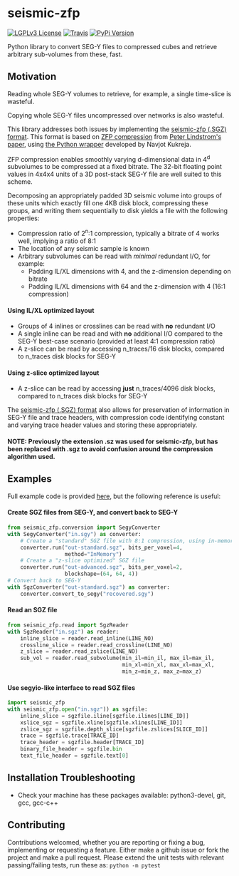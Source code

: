 # seismic-zfp #

[![LGPLv3 License](https://img.shields.io/badge/License-LGPL%20v3-green.svg)](https://opensource.org/licenses/)
[![Travis](https://img.shields.io/travis/equinor/seismic-zfp/master.svg?label=travis)](https://travis-ci.org/equinor/seismic-zfp)
[![PyPi Version](https://img.shields.io/pypi/v/seismic-zfp.svg)](https://pypi.org/project/seismic-zfp/)

Python library to convert SEG-Y files to compressed cubes and retrieve arbitrary sub-volumes from these, fast.

## Motivation ##

Reading whole SEG-Y volumes to retrieve, for example, a single time-slice is wasteful.

Copying whole SEG-Y files uncompressed over networks is also wasteful.

This library addresses both issues by implementing the [seismic-zfp (.SGZ) format](docs/file-specification.md).
This format is based on [ZFP compression](https://computing.llnl.gov/projects/floating-point-compression)
from [Peter Lindstrom's paper](https://www.researchgate.net/publication/264417607_Fixed-Rate_Compressed_Floating-Point_Arrays),
using [the Python wrapper](https://github.com/navjotk/pyzfp) developed by Navjot Kukreja.


ZFP compression enables smoothly varying d-dimensional data in 4<sup>d</sup> subvolumes 
to be compressed at a fixed bitrate. The 32-bit floating point values in 4x4x4 units
of a 3D post-stack SEG-Y file are well suited to this scheme. 

Decomposing an appropriately padded 3D seismic volume into groups of these units which 
exactly fill one 4KB disk block, compressing these groups, and writing them sequentially 
to disk yields a file with the following properties:
- Compression ratio of 2<sup>n</sup>:1 compression, 
typically a bitrate of 4 works well, implying a ratio of 8:1
- The location of any seismic sample is known
- Arbitrary subvolumes can be read with *minimal* redundant I/O, for example:
  - Padding IL/XL dimensions with 4, and the z-dimension depending on bitrate
  - Padding IL/XL dimensions with 64 and the z-dimension with 4 (16:1 compression)
#### Using IL/XL optimized layout ###
- Groups of 4 inlines or crosslines can be read with **no** redundant I/O
- A single inline can be read and with **no** additional I/O compared to the SEG-Y 
best-case scenario (provided at least 4:1 compression ratio)
- A z-slice can be read by accessing n_traces/16 disk blocks, 
compared to n_traces disk blocks for SEG-Y
#### Using z-slice optimized layout ####
- A z-slice can be read by accessing **just** n_traces/4096 disk blocks, 
compared to n_traces disk blocks for SEG-Y

The [seismic-zfp (.SGZ) format](docs/file-specification.md) also allows for preservation of information in 
SEG-Y file and trace headers, with compression code identifying constant 
and varying trace header values and storing these appropriately.

#### NOTE: Previously the extension .sz was used for seismic-zfp, but has been replaced with .sgz to avoid confusion around the compression algorithm used.

## Examples ##

Full example code is provided [here](examples), but the following reference is useful:

#### Create SGZ files from SEG-Y, and convert back to SEG-Y ####

```python
from seismic_zfp.conversion import SegyConverter
with SegyConverter("in.sgy") as converter:
    # Create a "standard" SGZ file with 8:1 compression, using in-memory method
    converter.run("out-standard.sgz", bits_per_voxel=4,
                  method="InMemory")
    # Create a "z-slice optimized" SGZ file
    converter.run("out-advanced.sgz", bits_per_voxel=2, 
                  blockshape=(64, 64, 4))
# Convert back to SEG-Y
with SgzConverter("out-standard.sgz") as converter:
    converter.convert_to_segy("recovered.sgy")
```

#### Read an SGZ file ####
```python
from seismic_zfp.read import SgzReader
with SgzReader("in.sgz") as reader:
    inline_slice = reader.read_inline(LINE_NO)
    crossline_slice = reader.read_crossline(LINE_NO)
    z_slice = reader.read_zslice(LINE_NO)
    sub_vol = reader.read_subvolume(min_il=min_il, max_il=max_il, 
                                    min_xl=min_xl, max_xl=max_xl, 
                                    min_z=min_z, max_z=max_z)
```

#### Use segyio-like interface to read SGZ files ####
```python
import seismic_zfp
with seismic_zfp.open("in.sgz")) as sgzfile:
    inline_slice = sgzfile.iline[sgzfile.ilines[LINE_ID]]
    xslice_sgz = sgzfile.xline[sgzfile.xlines[LINE_ID]]
    zslice_sgz = sgzfile.depth_slice[sgzfile.zslices[SLICE_ID]]
    trace = sgzfile.trace[TRACE_ID]
    trace_header = sgzfile.header[TRACE_ID]
    binary_file_header = sgzfile.bin
    text_file_header = sgzfile.text[0]
```

## Installation Troubleshooting ##
- Check your machine has these packages available: python3-devel, git, gcc, gcc-c++

## Contributing ##
Contributions welcomed, whether you are reporting or fixing a bug, implementing or requesting a feature. Either make a github issue or fork the project and make a pull request. Please extend the unit tests with relevant passing/failing tests, run these as: `python -m pytest`

